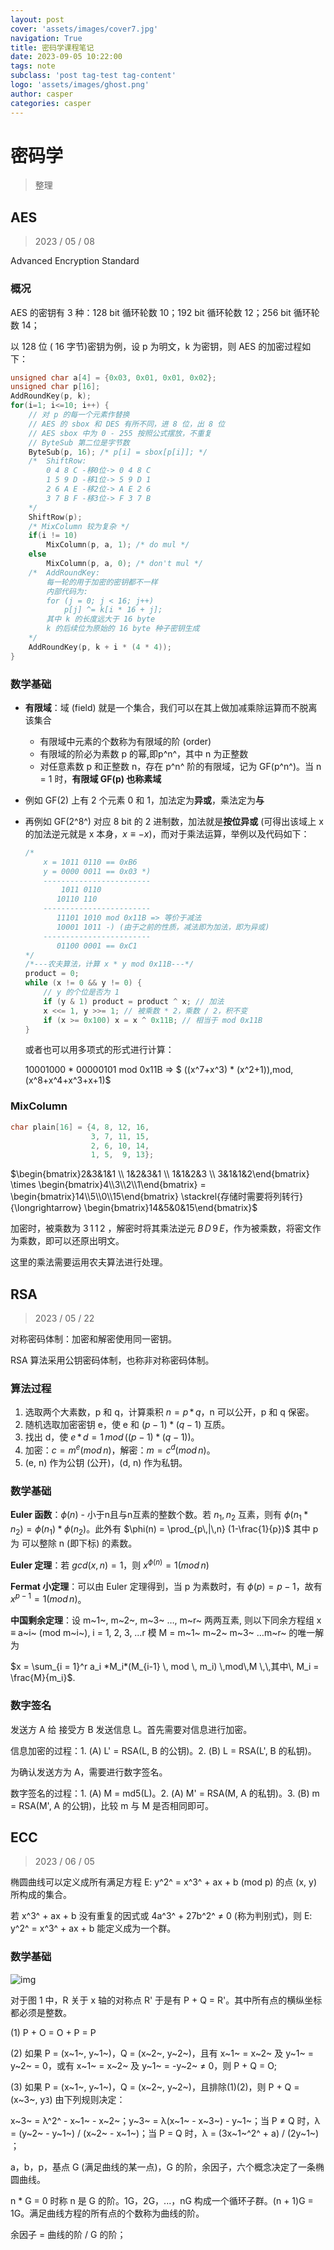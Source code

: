 ```yaml
---
layout: post
cover: 'assets/images/cover7.jpg'
navigation: True
title: 密码学课程笔记
date: 2023-09-05 10:22:00
tags: note
subclass: 'post tag-test tag-content'
logo: 'assets/images/ghost.png'
author: casper
categories: casper
---
```


<head>
    <script src="https://cdn.mathjax.org/mathjax/latest/MathJax.js?config=TeX-AMS-MML_HTMLorMML" type="text/javascript"></script>
    <script type="text/x-mathjax-config">
        MathJax.Hub.Config({
            tex2jax: {
            skipTags: ['script', 'noscript', 'style', 'textarea', 'pre'],
            inlineMath: [['$','$']]
            }
        });
    </script>
</head>

# 密码学

> 整理



## AES

> 2023 / 05 / 08

Advanced Encryption Standard

### 概况

AES 的密钥有 3 种：128 bit 循环轮数 10；192 bit 循环轮数 12；256 bit 循环轮数 14；

以 128 位 ( 16 字节)密钥为例，设 p 为明文，k 为密钥，则 AES 的加密过程如下：

~~~c
unsigned char a[4] = {0x03, 0x01, 0x01, 0x02};
unsigned char p[16];
AddRoundKey(p, k);
for(i=1; i<=10; i++) {
   	// 对 p 的每一个元素作替换
    // AES 的 sbox 和 DES 有所不同，进 8 位，出 8 位
    // AES sbox 中为 0 - 255 按照公式摆放，不重复
    // ByteSub 第二位是字节数
    ByteSub(p, 16); /* p[i] = sbox[p[i]]; */
    /*  ShiftRow:
        0 4 8 C -移0位-> 0 4 8 C
        1 5 9 D -移1位-> 5 9 D 1
        2 6 A E -移2位-> A E 2 6
        3 7 B F -移3位-> F 3 7 B
    */
    ShiftRow(p);
    /* MixColumn 较为复杂 */
    if(i != 10)
        MixColumn(p, a, 1); /* do mul */
    else
        MixColumn(p, a, 0); /* don't mul */
    /*  AddRoundKey:
    	每一轮的用于加密的密钥都不一样
    	内部代码为:
    	for (j = 0; j < 16; j++)
    		p[j] ^= k[i * 16 + j];
    	其中 k 的长度远大于 16 byte
    	k 的后续位为原始的 16 byte 种子密钥生成
    */
    AddRoundKey(p, k + i * (4 * 4));
}
~~~



### 数学基础

+ **有限域**：域 (field) 就是一个集合，我们可以在其上做加减乘除运算而不脱离该集合

  + 有限域中元素的个数称为有限域的阶 (order)
  + 有限域的阶必为素数 p 的幂,即p^n^，其中 n 为正整数
  + 对任意素数 p 和正整数 n，存在 p^n^ 阶的有限域，记为 GF(p^n^)。当 n = 1 时，**有限域 GF(p) 也称素域**

+ 例如 GF(2) 上有 2 个元素 0 和 1，加法定为**异或**，乘法定为**与**

+ 再例如 GF(2^8^) 对应 8 bit 的 2 进制数，加法就是**按位异或** (可得出该域上 x 的加法逆元就是 x 本身，$x \equiv -x$)，而对于乘法运算，举例以及代码如下：

  ~~~c
  /*
      x = 1011 0110 == 0xB6
      y = 0000 0011 == 0x03 *)
      ------------------------
          1011 0110
         10110 110
      ------------------------
         11101 1010 mod 0x11B => 等价于减法
         10001 1011 -) (由于之前的性质，减法即为加法，即为异或)
      ------------------------
         01100 0001 == 0xC1
  */
  /*---农夫算法，计算 x * y mod 0x11B---*/
  product = 0;
  while (x != 0 && y != 0) {
      // y 的个位是否为 1
      if (y & 1) product = product ^ x; // 加法
      x <<= 1, y >>= 1; // 被乘数 * 2，乘数 / 2，积不变
      if (x >= 0x100) x = x ^ 0x11B; // 相当于 mod 0x11B
  }  
  ~~~

  或者也可以用多项式的形式进行计算：

  10001000 * 00000101 mod 0x11B => $ ((x^7+x^3) * (x^2+1))\,mod\,(x^8+x^4+x^3+x+1)$



### MixColumn

~~~c
char plain[16] = {4, 8, 12, 16,
				  3, 7, 11, 15,
				  2, 6, 10, 14,
				  1, 5,  9, 13};
~~~

$\begin{bmatrix}2&3&1&1 \\ 1&2&3&1 \\ 1&1&2&3 \\ 3&1&1&2\end{bmatrix} \times \begin{bmatrix}4\\3\\2\\1\end{bmatrix} = \begin{bmatrix}14\\5\\0\\15\end{bmatrix} \stackrel{存储时需要将列转行}{\longrightarrow} \begin{bmatrix}14&5&0&15\end{bmatrix}$

加密时，被乘数为 $3\,1\,1\,2$ ，解密时将其乘法逆元 $B\,D\,9\,E$，作为被乘数，将密文作为乘数，即可以还原出明文。 

这里的乘法需要运用农夫算法进行处理。





## RSA

> 2023 / 05 / 22

对称密码体制：加密和解密使用同一密钥。

RSA 算法采用公钥密码体制，也称非对称密码体制。

### 算法过程

1. 选取两个大素数，p 和 q，计算乘积 $n = p\,*\,q$，n 可以公开，p 和 q 保密。
2. 随机选取加密密钥 e，使 e 和 $(p-1)*(q-1)$ 互质。
3. 找出 d，使 $e \, * \, d= 1 \, mod \, ((p-1)*(q-1))$。
4. 加密：$c = m^e(mod\,n)$，解密：$m = c^d(mod\,n)$。
5. (e, n) 作为公钥 (公开)，(d, n) 作为私钥。



### 数学基础

**Euler 函数**：$\phi(n)$ - 小于n且与n互素的整数个数。若 $n_1,\,n_2$ 互素，则有 $\phi(n_1*n_2) = \phi(n_1)*\phi(n_2)$。此外有 $\phi(n) = \prod_{p\,|\,n} (1-\frac{1}{p})$ 其中 p 为 可以整除 n (即下标) 的素数。

**Euler 定理**：若 $gcd(x,\,n) = 1$，则 $x^{\phi(n)} = 1 (mod \, n)$

**Fermat 小定理**：可以由 Euler 定理得到，当 p 为素数时，有 $\phi(p) = p-1$，故有 $x^{p-1} = 1 (mod \, n)$。

**中国剩余定理**：设 m~1~, m~2~, m~3~ …, m~r~ 两两互素, 则以下同余方程组 x ≡ a~i~ (mod m~i~), i = 1, 2, 3, …r 模 M = m~1~ m~2~ m~3~ …m~r~ 的唯一解为

$x = \sum_{i = 1}^r a_i *M_i*(M_{i-1} \, mod \, m_i) \,mod\,M \,\,其中\, M_i = \frac{M}{m_i}$.



### 数字签名

发送方 A 给 接受方 B 发送信息 L。首先需要对信息进行加密。

信息加密的过程：1. (A) L' =  RSA(L, B 的公钥)。2. (B) L = RSA(L', B 的私钥)。

为确认发送方为 A，需要进行数字签名。

数字签名的过程：1. (A) M = md5(L)。2. (A) M' = RSA(M, A 的私钥)。3. (B) m = RSA(M', A 的公钥)，比较 m 与 M 是否相同即可。





## ECC

> 2023 / 06 / 05

椭圆曲线可以定义成所有满足方程 E: y^2^ = x^3^ + ax + b (mod p) 的点 (x, y) 所构成的集合。

若 x^3^ + ax + b 没有重复的因式或 4a^3^ + 27b^2^ ≠ 0 (称为判别式)，则 E: y^2^ = x^3^ + ax + b 能定义成为一个群。

### 数学基础

<img src="./assets/crypto-ecc-math.jpg" alt="img"/>

对于图 1 中，R 关于 x 轴的对称点 R' 于是有 P + Q = R'。其中所有点的横纵坐标都必须是整数。

(1) P + O = O + P = P

(2) 如果 P = (x~1~, y~1~)，Q = (x~2~, y~2~)，且有 x~1~ = x~2~ 及 y~1~ = y~2~ = 0，或有 x~1~ = x~2~ 及 y~1~ = -y~2~ ≠ 0，则 P + Q = O;

(3) 如果 P = (x~1~, y~1~)，Q = (x~2~, y~2~)，且排除(1)(2)，则 P + Q = (x~3~, y`3`) 由下列规则决定：

x~3~ = λ^2^ - x~1~ - x~2~；y~3~ = λ(x~1~ - x~3~) - y~1~；当 P ≠ Q 时，λ = (y~2~ - y~1~) / (x~2~ - x~1~)；当 P = Q 时，λ = (3x~1~^2^ + a) / (2y~1~) ；

a，b，p，基点 G (满足曲线的某一点)，G 的阶，余因子，六个概念决定了一条椭圆曲线。

n * G = 0 时称 n 是 G 的阶。1G，2G，...，nG 构成一个循环子群。(n + 1)G = 1G。满足曲线方程的所有点的个数称为曲线的阶。

余因子 = 曲线的阶 / G 的阶；


